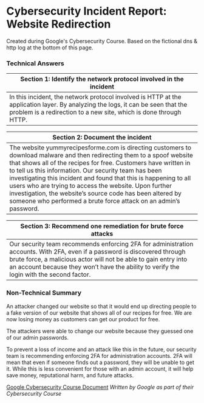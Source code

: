 # Cybersecurity Incident Report: Website Redirection

Created during Google's Cybersecurity Course. Based on the fictional dns & http log at the bottom of this page. 

### Technical Answers

| Section 1: Identify the network protocol involved in the incident                                                                                                                                     |
| ----------------------------------------------------------------------------------------------------------------------------------------------------------------------------------------------------- |
| In this incident, the network protocol involved is HTTP at the application layer. By analyzing the logs, it can be seen that the problem is a redirection to a new site, which is done through HTTP.  |

| Section 2: Document the incident                                                                                                                                                                                                                                                                                                                                                                                                                                                                                  |
| ----------------------------------------------------------------------------------------------------------------------------------------------------------------------------------------------------------------------------------------------------------------------------------------------------------------------------------------------------------------------------------------------------------------------------------------------------------------------------------------------------------------- |
| The website yummyrecipesforme.com is directing customers to download malware and then redirecting them to a spoof website that shows all of the recipes for free. Customers have written in to tell us this information. Our security team has been investigating this incident and found that this is happening to all users who are trying to access the website. Upon further investigation, the website’s source code has been altered by someone who performed a brute force attack on an admin’s password.  |

| Section 3: Recommend one remediation for brute force attacks                                                                                                                                                                                                                              |
| ----------------------------------------------------------------------------------------------------------------------------------------------------------------------------------------------------------------------------------------------------------------------------------------- |
| Our security team recommends enforcing 2FA for administration accounts. With 2FA, even if a password is discovered through brute force, a malicious actor will not be able to gain entry into an account because they won’t have the ability to verify the login with the second factor.  |

### Non-Technical Summary

An attacker changed our website so that it would end up directing people to a fake version of our website that shows all of our recipes for free. We are now losing money as customers can get our product for free.&#x20;

The attackers were able to change our website because they guessed one of our admin passwords.&#x20;

To prevent a loss of income and an attack like this in the future, our security team is recommending enforcing 2FA for administration accounts. 2FA will mean that even if someone finds out a password, they will be unable to get it. While this is less convenient for those with an admin account, it will help save money, reputational harm, and future attacks.&#x20;

[Google Cybersecurity Course Document](https://docs.google.com/document/d/1HXXgABNANaS0TFe_HiI7QtTamv3AgMGhyqka1SVv3Eg/edit?resourcekey=0-z2vZuYGIo37C3lOdccPfag&usp=sharing)
*Written by Google as part of their Cybersecurity Course*

